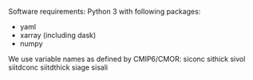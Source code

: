 Software requirements:
Python 3 with following packages:
- yaml
- xarray (including dask)
- numpy

We use variable names as defined by CMIP6/CMOR:
siconc
sithick
sivol
siitdconc
siitdthick
siage
sisali
